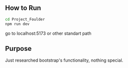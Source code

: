## How to Run

```bash
cd Project_Foulder
npm run dev
```
go to localhost:5173 or other standart path

## Purpose

Just researched bootstrap's functionality, nothing special.
